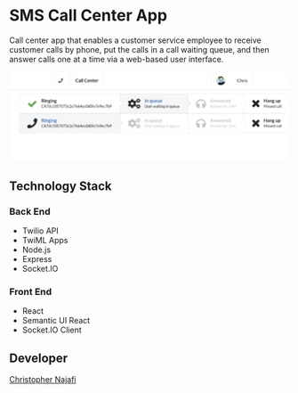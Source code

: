 # SMS Call Center App

Call center app that enables a customer service employee to receive customer calls by phone, put the calls in a call waiting queue, and then answer calls one at a time via a web-based user interface.

![SMS Call Center](./screenshots/sms-call-center.png)

## Technology Stack

### Back End

- Twilio API
- TwiML Apps
- Node.js
- Express
- Socket.IO

### Front End

- React
- Semantic UI React
- Socket.IO Client

## Developer

[Christopher Najafi](https://www.chrisnajafi.com/)
